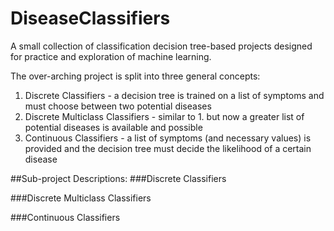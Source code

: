 # DiseaseClassifiers
A small collection of classification decision tree-based projects designed for practice and exploration of machine learning.

The over-arching project is split into three general concepts:
1. Discrete Classifiers - a decision tree is trained on a list of symptoms and must choose between two potential diseases
2. Discrete Multiclass Classifiers - similar to 1. but now a greater list of potential diseases is available and possible
3. Continuous Classifiers - a list of symptoms (and necessary values) is provided and the decision tree must decide the likelihood of a certain disease

##Sub-project Descriptions:
###Discrete Classifiers


###Discrete Multiclass Classifiers


###Continuous Classifiers


